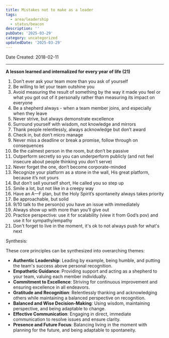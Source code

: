 ```yaml
---
title: Mistakes not to make as a leader
tags:
  - area/leadership
  - status/beacon
description: ''
pubDate: '2025-03-29'
category: uncategorized
updatedDate: '2025-03-29'
---
```


 
Date Created: 2018-02-11

---

**A lesson learned and internalized for every year of life (21)**

1. Don’t ever ask your team more than you ask of yourself
2. Be willing to let your team outshine you
3. Avoid measuring the result of something by the way it made you feel or what you got out of it personally rather than measuring its impact on everyone
4. Be a shepherd always - when a team member joins, and especially when they leave
5. Never strive, but always demonstrate excellence
6. Surround yourself with wisdom, not knowledge and mirrors
7. Thank people relentlessly, always acknowledge but don’t award
8. Check in, but don’t micro manage
9. Never miss a deadline or break a promise, follow through on consequences
10. Be the calmest person in the room, but don’t be passive
11. Outperform secretly so you can underperform publicly (and not feel insecure about people thinking you don’t serve)
12. Never forget the one, don’t become corporate-minded
13. Recognize your platform as a stone in the wall, His great platform, because it’s not yours
14. But don’t sell yourself short, He called you so step up
15. Smile a lot, but not like in a creepy way
16. Have an A—F plan, but the Holy Spirit’s spontaneity always takes priority
17. Be approachable, but solid
18. 9/10 talk to the person(s) you have an issue with immediately
19. Always show up with more than you’ll give out
20. Practice perspective: use it for scalability (view it from God’s pov) and use it for sympathy/empathy
21. Don't forget to live in the moment, it's ok to not always push for what's next

 Synthesis:

These core principles can be synthesized into overarching themes:

- **Authentic Leadership**: Leading by example, being humble, and putting the team's success above personal recognition.
- **Empathetic Guidance**: Providing support and acting as a shepherd to your team, valuing each member individually.
- **Commitment to Excellence**: Striving for continuous improvement and ensuring excellence in all endeavors.
- **Gratitude and Recognition**: Relentlessly thanking and acknowledging others while maintaining a balanced perspective on recognition.
- **Balanced and Wise Decision-Making**: Using wisdom, maintaining perspective, and being adaptable to change.
- **Effective Communication**: Engaging in direct, immediate communication to resolve issues and ensure clarity.
- **Presence and Future Focus**: Balancing living in the moment with planning for the future, and being adaptable to spontaneity.
